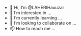 - 👋 Hi, I’m @LAHERIHaouzar
- 👀 I’m interested in ...
- 🌱 I’m currently learning ...
- 💞️ I’m looking to collaborate on ...
- 📫 How to reach me ...

<!---
LAHERIHaouzar/LAHERIHaouzar is a ✨ special ✨ repository because its `README.md` (this file) appears on your GitHub profile.
You can click the Preview link to take a look at your changes.
--->
